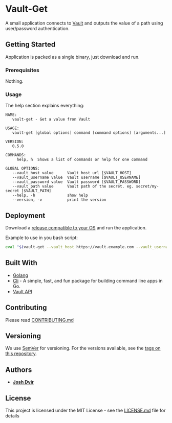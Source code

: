 # Vault-Get

A small application connects to [Vault](https://www.vaultproject.io/) and outputs the value of a path using user/password authentication.

## Getting Started

Application is packed as a single binary, just download and run.

### Prerequisites

Nothing.

### Usage

The help section explains everything:

```
NAME:
   vault-get - Get a value fron Vault

USAGE:
   vault-get [global options] command [command options] [arguments...]

VERSION:
   0.5.0

COMMANDS:
     help, h  Shows a list of commands or help for one command

GLOBAL OPTIONS:
   --vault_host value      Vault host url [$VAULT_HOST]
   --vault_username value  Vault username [$VAULT_USERNAME]
   --vault_password value  Vault password [$VAULT_PASSWORD]
   --vault_path value      Vault path of the secret. eg. secret/my-secret [$VAULT_PATH]
   --help, -h              show help
   --version, -v           print the version
```

## Deployment

Download a [release compatible to your OS](https://github.com/devops-israel/vault-get/releases) and run the application.

Example to use in you bash script:

```bash
eval "$(vault-get --vault_host https://vault.example.com --vault_username user --vault_password pass --vault_path secret/my-secret)"
```

## Built With

* [Golang](https://golang.org/)
* [Cli](https://github.com/urfave/cli) - A simple, fast, and fun package for building command line apps in Go.
* [Vault API](github.com/hashicorp/vault/api)

## Contributing

Please read [CONTRIBUTING.md](CONTRIBUTING.md)

## Versioning

We use [SemVer](http://semver.org/) for versioning. For the versions available, see the [tags on this repository](https://github.com/devops-israel/delete-aws-es-incidents/tags).

## Authors

* [**Josh Dvir**](https://github.com/joshdvir)

## License

This project is licensed under the MIT License - see the [LICENSE.md](LICENSE.md) file for details
